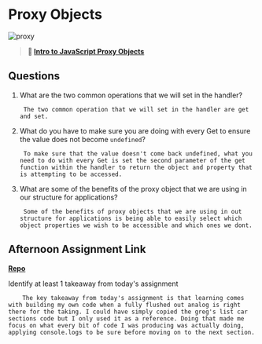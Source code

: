 # Proxy Objects

![proxy](https://bcw.blob.core.windows.net/public/img/journals/5120113092091727)

> **📖 [Intro to JavaScript Proxy Objects](https://codeworksacademy.com/fs-student-guide/resources/wk3/03-Proxies)**

## Questions

1. What are the two common operations that we will set in the handler?

        The two common operation that we will set in the handler are get and set.

2. What do you have to make sure you are doing with every Get to ensure the value does not become `undefined`?
        
        To make sure that the value doesn't come back undefined, what you need to do with every Get is set the second parameter of the get function within the handler to return the object and property that is attempting to be accessed.

3. What are some of the benefits of the proxy object that we are using in our structure for applications?

        Some of the benefits of proxy objects that we are using in out structure for applications is being able to easily select which object properties we wish to be accessible and which ones we dont.

## Afternoon Assignment Link

**[Repo](https://github.com/DerekBelloni/late-winter22-gregslist-mvc)**

Identify at least 1 takeaway from today's assignment

        The key takeaway from today's assignment is that learning comes with building my own code when a fully flushed out analog is right there for the taking. I could have simply copied the greg's list car sections code but I only used it as a reference. Doing that made me focus on what every bit of code I was producing was actually doing, applying console.logs to be sure before moving on to the next section.